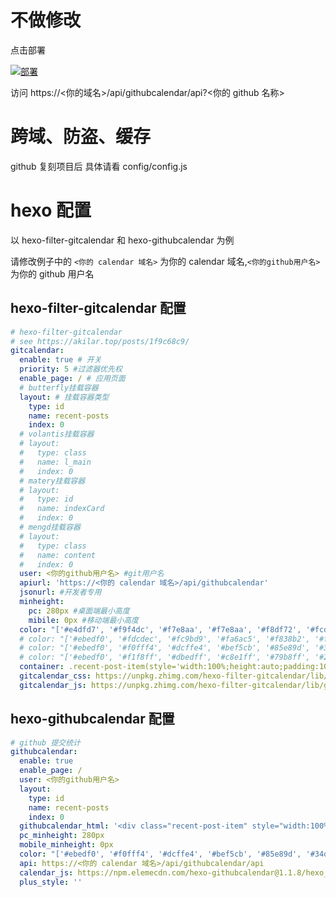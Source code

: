 # 不做修改

点击部署

[![部署](https://vercel.com/button)](https://vercel.com/import/project?template=https://github.com/kongxiangyiren/vercel-githubcalendar)

访问 https://<你的域名>/api/githubcalendar/api?<你的 github 名称>

# 跨域、防盗、缓存

github 复刻项目后
具体请看 config/config.js

# hexo 配置

以 hexo-filter-gitcalendar 和 hexo-githubcalendar 为例

请修改例子中的 `<你的 calendar 域名>` 为你的 calendar 域名,`<你的github用户名>` 为你的 github 用户名

## hexo-filter-gitcalendar 配置

```yaml
# hexo-filter-gitcalendar
# see https://akilar.top/posts/1f9c68c9/
gitcalendar:
  enable: true # 开关
  priority: 5 #过滤器优先权
  enable_page: / # 应用页面
  # butterfly挂载容器
  layout: # 挂载容器类型
    type: id
    name: recent-posts
    index: 0
  # volantis挂载容器
  # layout:
  #   type: class
  #   name: l_main
  #   index: 0
  # matery挂载容器
  # layout:
  #   type: id
  #   name: indexCard
  #   index: 0
  # mengd挂载容器
  # layout:
  #   type: class
  #   name: content
  #   index: 0
  user: <你的github用户名> #git用户名
  apiurl: 'https://<你的 calendar 域名>/api/githubcalendar'
  jsonurl: #开发者专用
  minheight:
    pc: 280px #桌面端最小高度
    mibile: 0px #移动端最小高度
  color: "['#e4dfd7', '#f9f4dc', '#f7e8aa', '#f7e8aa', '#f8df72', '#fcd217', '#fcc515', '#f28e16', '#fb8b05', '#d85916', '#f43e06']" #橘黄色调
  # color: "['#ebedf0', '#fdcdec', '#fc9bd9', '#fa6ac5', '#f838b2', '#f5089f', '#c4067e', '#92055e', '#540336', '#48022f', '#30021f']" #浅紫色调
  # color: "['#ebedf0', '#f0fff4', '#dcffe4', '#bef5cb', '#85e89d', '#34d058', '#28a745', '#22863a', '#176f2c', '#165c26', '#144620']" #翠绿色调
  # color: "['#ebedf0', '#f1f8ff', '#dbedff', '#c8e1ff', '#79b8ff', '#2188ff', '#0366d6', '#005cc5', '#044289', '#032f62', '#05264c']" #天青色调
  container: .recent-post-item(style='width:100%;height:auto;padding:10px;') #父元素容器，需要使用pug语法
  gitcalendar_css: https://unpkg.zhimg.com/hexo-filter-gitcalendar/lib/gitcalendar.css
  gitcalendar_js: https://unpkg.zhimg.com/hexo-filter-gitcalendar/lib/gitcalendar.js
```

## hexo-githubcalendar 配置

```yaml
# github 提交统计
githubcalendar:
  enable: true
  enable_page: /
  user: <你的github用户名>
  layout:
    type: id
    name: recent-posts
    index: 0
  githubcalendar_html: '<div class="recent-post-item" style="width:100%;height:auto;padding:10px;"><div id="github_loading" style="width:10%;height:100%;margin:0 auto;display: block"><svg xmlns="http://www.w3.org/2000/svg" xmlns:xlink="http://www.w3.org/1999/xlink"  viewBox="0 0 50 50" style="enable-background:new 0 0 50 50" xml:space="preserve"><path fill="#d0d0d0" d="M25.251,6.461c-10.318,0-18.683,8.365-18.683,18.683h4.068c0-8.071,6.543-14.615,14.615-14.615V6.461z" transform="rotate(275.098 25 25)"><animateTransform attributeType="xml" attributeName="transform" type="rotate" from="0 25 25" to="360 25 25" dur="0.6s" repeatCount="indefinite"></animateTransform></path></svg></div><div id="github_container"></div></div>'
  pc_minheight: 280px
  mobile_minheight: 0px
  color: "['#ebedf0', '#f0fff4', '#dcffe4', '#bef5cb', '#85e89d', '#34d058', '#28a745', '#22863a', '#176f2c', '#165c26', '#144620']" #翠绿色调
  api: https://<你的 calendar 域名>/api/githubcalendar/api
  calendar_js: https://npm.elemecdn.com/hexo-githubcalendar@1.1.8/hexo_githubcalendar.js
  plus_style: ''
```
